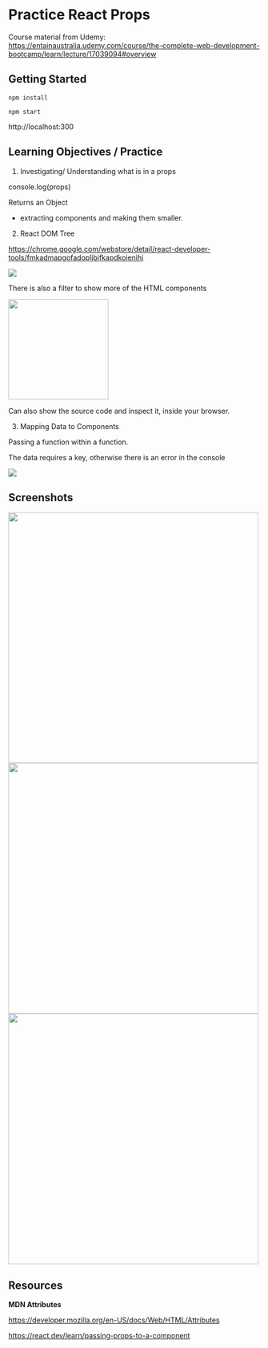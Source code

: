 # Practice React Props

Course material from Udemy: https://entainaustralia.udemy.com/course/the-complete-web-development-bootcamp/learn/lecture/17039094#overview

## Getting Started

`npm install`

`npm start`

http://localhost:300

## Learning Objectives / Practice

1. Investigating/ Understanding what is in a props

console.log(props)

Returns an Object

- extracting components and making them smaller.

2. React DOM Tree

https://chrome.google.com/webstore/detail/react-developer-tools/fmkadmapgofadopljbjfkapdkoienihi

<img src="./images/reactDevTools.png" />

There is also a filter to show more of the HTML components

<img src="./images/devToolFilter.png" width="200"/>

Can also show the source code and inspect it, inside your browser.

3. Mapping Data to Components

Passing a function within a function. 

The data requires a key, otherwise there is an error in the console

<img src="images/key.png">

## Screenshots

<img src="images/progress1.png" width=500 />

<img src="images/progress2.png" width=500 />

<img src="images/progress3.png" width=500 />

## Resources

**MDN Attributes**

https://developer.mozilla.org/en-US/docs/Web/HTML/Attributes

https://react.dev/learn/passing-props-to-a-component
